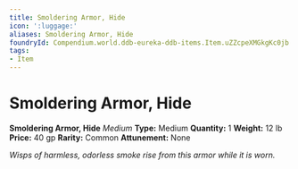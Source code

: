 ```yaml
---
title: Smoldering Armor, Hide
icon: ':luggage:'
aliases: Smoldering Armor, Hide
foundryId: Compendium.world.ddb-eureka-ddb-items.Item.uZZcpeXMGkgKc0jb
tags:
- Item
---
```


# Smoldering Armor, Hide

**Smoldering Armor, Hide**
_Medium_
**Type:** Medium
**Quantity:** 1
**Weight:** 12 lb
**Price:** 40 gp
**Rarity:** Common
**Attunement:** None

*Wisps of harmless, odorless smoke rise from this armor while it is worn.*